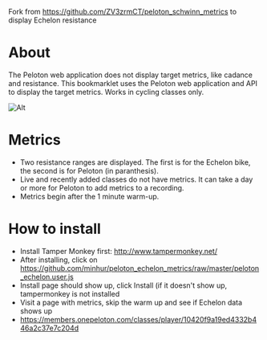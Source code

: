 Fork from https://github.com/ZV3zrmCT/peloton_schwinn_metrics to display Echelon resistance

# About
The Peloton web application does not display target metrics, like cadance and resistance. This bookmarklet uses the Peloton web application and API to display the target metrics. Works in cycling classes only.

![Alt](https://coffeesnip.com/example.jpeg "Peloton class with target metrics")

# Metrics
- Two resistance ranges are displayed. The first is for the Echelon bike, the second is for Peloton (in paranthesis).
- Live and recently added classes do not have metrics. It can take a day or more for Peloton to add metrics to a recording.
- Metrics begin after the 1 minute warm-up.

# How to install
- Install Tamper Monkey first: http://www.tampermonkey.net/  
- After installing, click on https://github.com/minhur/peloton_echelon_metrics/raw/master/peloton_echelon.user.js  
- Install page should show up, click Install (if it doesn't show up, tampermonkey is not installed  
- Visit a page with metrics, skip the warm up and see if Echelon data shows up  
- https://members.onepeloton.com/classes/player/10420f9a19ed4332b446a2c37e7c204d  

